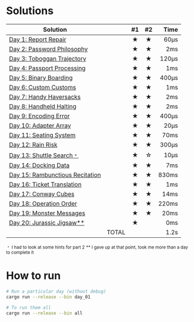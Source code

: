 # Solutions

| Solution                                             |       | #1  | #2  |  Time |
| ---------------------------------------------------- | ----: | :-: | :-: | ----: |
| [Day 1: Report Repair](src/bin/day_01.rs)            |       |  ★  |  ★  |  60µs |
| [Day 2: Password Philosophy](src/bin/day_02.rs)      |       |  ★  |  ★  |   2ms |
| [Day 3: Toboggan Trajectory](src/bin/day_03.rs)      |       |  ★  |  ★  | 120µs |
| [Day 4: Passport Processing](src/bin/day_04.rs)      |       |  ★  |  ★  |   1ms |
| [Day 5: Binary Boarding](src/bin/day_05.rs)          |       |  ★  |  ★  | 400µs |
| [Day 6: Custom Customs](src/bin/day_06.rs)           |       |  ★  |  ★  |   1ms |
| [Day 7: Handy Haversacks](src/bin/day_07.rs)         |       |  ★  |  ★  |   2ms |
| [Day 8: Handheld Halting](src/bin/day_08.rs)         |       |  ★  |  ★  |   2ms |
| [Day 9: Encoding Error](src/bin/day_09.rs)           |       |  ★  |  ★  | 400µs |
| [Day 10: Adapter Array](src/bin/day_10.rs)           |       |  ★  |  ★  |  20µs |
| [Day 11: Seating System](src/bin/day_11.rs)          |       |  ★  |  ★  |  70ms |
| [Day 12: Rain Risk](src/bin/day_12.rs)               |       |  ★  |  ★  | 300µs |
| [Day 13: Shuttle Search﹡](src/bin/day_13.rs)        |       |  ★  |  ☆  |  10µs |
| [Day 14: Docking Data](src/bin/day_14.rs)            |       |  ★  |  ★  |   7ms |
| [Day 15: Rambunctious Recitation](src/bin/day_15.rs) |       |  ★  |  ★  | 830ms |
| [Day 16: Ticket Translation](src/bin/day_16.rs)      |       |  ★  |  ★  |   1ms |
| [Day 17: Conway Cubes](src/bin/day_17.rs)            |       |  ★  |  ★  |  14ms |
| [Day 18: Operation Order](src/bin/day_18.rs)         |       |  ★  |  ★  | 220ms |
| [Day 19: Monster Messages](src/bin/day_19.rs)        |       |  ★  |  ★  |  20ms |
| [Day 20: Jurassic Jigsaw\*\*](src/bin/day_20.rs)     |       |  ★  |     |   0ms |
|                                                      | TOTAL |     |     |  1.2s |

<small>﹡ I had to look at some hints for part 2</small>
<small>\*\* I gave up at that point, took me more than a day to complete it</small>

# How to run

```sh
# Run a particular day (without debug)
cargo run --release --bin day_01

# To run them all
cargo run --release --bin all
```
